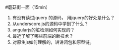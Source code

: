 #蘑菇街一面（15min）
1. 有没有读过jquery 的源码， 用jquery的好处是什么？
2. 从underscore.js的源码中学到了什么？
3. angularjs的脏检测如何实现的？
4. 最近了解了哪些前端的新技术？
5. 对原生js如何理解的，讲讲闭包和原型链。